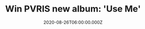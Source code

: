 ---
campaign-uuid: "c-89a46c46-29a4-462d-b6db-6a470b6693ec"
type: "Competition"
category: "Music"
date: "2020-08-26T06:00:00.000Z"
end-date: "2020-10-26T23:59:00.000Z"
disable-form: false
is_promoted: false
has_entry_page: true
title: "Win PVRIS new album: 'Use Me'"
competition-description: "<p>On PVRIS's third studio album, frontwoman, multi-instrumentalist,\
  \ songwriter, and producer Lynn Gunn steps into a new chapter, as she owns her role\
  \ as the group's leader and sole architect. The result is 11 pop conjurations of\
  \ glitchy beat-craft, airy guitars, and spell-binding vocals.</p>\n<p>We are giving\
  \ away a copy of PVRIS new album 'Use Me' to one lucky NME AAA member. Click below\
  \ for a chance to win.</p>\n"
hero-header: "Win PVRIS new album: 'Use Me'"
terms-confirmation: "N/A"
banner-img: "https://assets.expresslyapp.com/asset-011397da-56cb-4cfd-a924-80bdf1dd7799.jpg"
logo-left-href: "aaa.nme.com"
logo-left-image: "https://assets.expresslyapp.com/asset-9794c4f2-cfa4-46d6-9c7d-7a0565c20e34.jpg"
logo-left-title: "NME AAA"
bg-image-hero: "https://assets.expresslyapp.com/asset-b0562381-ff2f-4322-b2d3-840e42954747.jpg"
bg-image-first: "https://assets.expresslyapp.com/asset-bdb1f62e-bf69-45e7-86b2-f194c1fe7961.jpg"
section1-content: "<p>She's long been the creative engine behind her synth-pop band,\
  \ but now Lynn Gunn has stepped out to the front. 'Use Me' is the brand new album\
  \ of PVRIS, a 11-track album of glitchy beat-craft, airy guitars, and spell-binding\
  \ vocals.</p>\n<p>Click below and it could be yours.</p>\n"
entry-title: "Win PVRIS new album: 'Use Me'"
entry-content: "<p>Enter the draw to win PVRIS new album: 'Use Me' by completing the\
  \ form below before 23:59 on the 25th of October 2020.</p>\n"
has-winner: false
prize-description: "PVRIS new album: 'Use Me'"
special-conditions: "Multiple entries are allowed up to one every day."
country-restrictions:
- "GB"
---